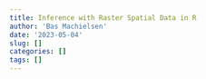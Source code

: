 ```yaml
---
title: Inference with Raster Spatial Data in R
author: 'Bas Machielsen'
date: '2023-05-04'
slug: []
categories: []
tags: []
---
```


